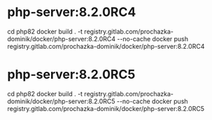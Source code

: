 # php-server:8.2.0RC4
cd php82
docker build . -t registry.gitlab.com/prochazka-dominik/docker/php-server:8.2.0RC4 --no-cache
docker push registry.gitlab.com/prochazka-dominik/docker/php-server:8.2.0RC4

# php-server:8.2.0RC5
cd php82
docker build . -t registry.gitlab.com/prochazka-dominik/docker/php-server:8.2.0RC5 --no-cache
docker push registry.gitlab.com/prochazka-dominik/docker/php-server:8.2.0RC5
